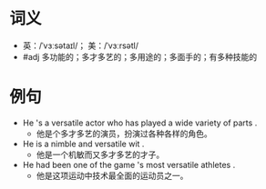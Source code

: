 # 词义
- 英：/ˈvɜːsətaɪl/； 美：/ˈvɜːrsətl/
- #adj 多功能的；多才多艺的；多用途的；多面手的；有多种技能的
# 例句
- He 's a versatile actor who has played a wide variety of parts .
	- 他是个多才多艺的演员，扮演过各种各样的角色。
- He is a nimble and versatile wit .
	- 他是一个机敏而又多才多艺的才子。
- He had been one of the game 's most versatile athletes .
	- 他是这项运动中技术最全面的运动员之一。

